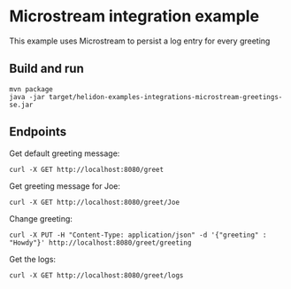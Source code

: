 # Microstream integration example

This example uses Microstream to persist a log entry for every greeting

## Build and run

```shell
mvn package
java -jar target/helidon-examples-integrations-microstream-greetings-se.jar
```

## Endpoints

Get default greeting message:
```shell
curl -X GET http://localhost:8080/greet
```

Get greeting message for Joe:
```shell  
curl -X GET http://localhost:8080/greet/Joe
```

Change greeting:
```shell  
curl -X PUT -H "Content-Type: application/json" -d '{"greeting" : "Howdy"}' http://localhost:8080/greet/greeting
```

Get the logs:
```shell  
curl -X GET http://localhost:8080/greet/logs
```